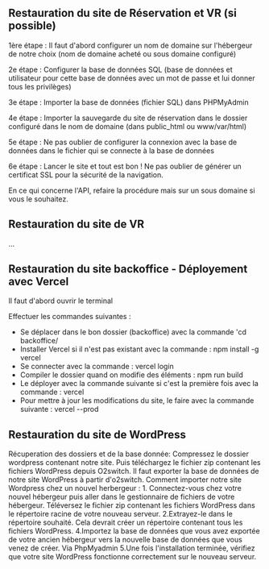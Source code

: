 ## Restauration du site de Réservation et VR (si possible)

1ère étape : 
Il faut d'abord configurer un nom de domaine sur l'hébergeur de notre choix (nom de domaine acheté ou sous domaine configuré)

2e étape : 
Configurer la base de données SQL (base de données et utilisateur pour cette base de données avec un mot de passe et lui donner tous les privilèges)

3e étape : 
Importer la base de données (fichier SQL) dans PHPMyAdmin

4e étape : 
Importer la sauvegarde du site de réservation dans le dossier configuré dans le nom de domaine (dans public_html ou www/var/html)

5e étape : 
Ne pas oublier de configurer la connexion avec la base de données dans le fichier qui se connecte à la base de données

6e étape : 
Lancer le site et tout est bon !
Ne pas oublier de générer un certificat SSL pour la sécurité de la navigation.

En ce qui concerne l'API, refaire la procédure mais sur un sous domaine si vous le souhaitez.

## Restauration du site de VR
...

## Restauration du site backoffice - Déployement avec Vercel

Il faut d'abord ouvrir le terminal

Effectuer les commandes suivantes : 
- Se déplacer dans le bon dossier (backoffice) avec la commande 'cd backoffice/
- Installer Vercel si il n'est pas existant avec la commande : npm install -g vercel
- Se connecter avec la commande : vercel login
- Compiler le dossier quand on modifie des éléments : npm run build
- Le déployer avec la commande suivante si c'est la première fois avec la commande : vercel
- Pour mettre à jour les modifications du site, le faire avec la commande suivante : vercel --prod

## Restauration du site de WordPress
Récuperation des dossiers et de la base donnée:  Compressez le dossier wordpress contenant notre site. Puis téléchargez le fichier zip contenant les fichiers WordPress depuis O2switch. Il faut exporter la base de données de notre site WordPress à partir d'o2switch.  Comment importer notre site Wordpress chez un nouvel herbergeur :  1. Connectez-vous chez votre nouvel hébergeur puis aller dans le gestionnaire de fichiers de votre hébergeur. Téléversez le fichier zip contenant les fichiers WordPress dans le répertoire racine de votre nouveau serveur.  2.Extrayez-le dans le répertoire souhaité. Cela devrait créer un répertoire contenant tous les fichiers WordPress.  4.Importez la base de données que vous avez exportée de votre ancien hébergeur vers la nouvelle base de données que vous venez de créer. Via PhpMyadmin  5.Une fois l'installation terminée, vérifiez que votre site WordPress fonctionne correctement sur le nouveau serveur. 
